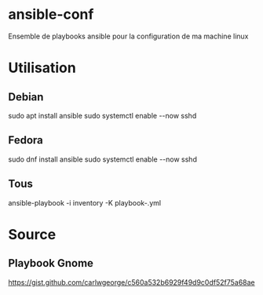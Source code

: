 # ansible-conf
Ensemble de playbooks ansible pour la configuration de ma machine linux

# Utilisation
## Debian
sudo apt install ansible
sudo systemctl enable --now sshd

## Fedora
sudo dnf install ansible
sudo systemctl enable --now sshd

## Tous
ansible-playbook -i inventory -K playbook-<fichier>.yml

# Source
## Playbook Gnome
https://gist.github.com/carlwgeorge/c560a532b6929f49d9c0df52f75a68ae